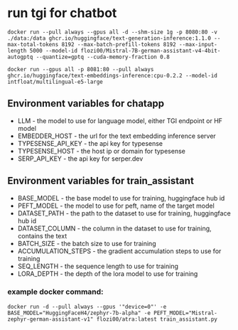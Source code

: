 # run tgi for chatbot
```
docker run --pull always --gpus all -d --shm-size 1g -p 8080:80 -v ./data:/data ghcr.io/huggingface/text-generation-inference:1.1.0 --max-total-tokens 8192 --max-batch-prefill-tokens 8192 --max-input-length 5000 --model-id flozi00/Mistral-7B-german-assistant-v4-4bit-autogptq --quantize=gptq --cuda-memory-fraction 0.8
```

```
docker run --gpus all -p 8081:80 --pull always ghcr.io/huggingface/text-embeddings-inference:cpu-0.2.2 --model-id intfloat/multilingual-e5-large
```

## Environment variables for chatapp

* LLM - the model to use for language model, either TGI endpoint or HF model
* EMBEDDER_HOST - the url for the text embedding inference server
* TYPESENSE_API_KEY - the api key for typesense
* TYPESENSE_HOST - the host ip or domain for typesense
* SERP_API_KEY - the api key for serper.dev


## Environment variables for train_assistant

* BASE_MODEL - the base model to use for training, huggingface hub id
* PEFT_MODEL - the model to use for peft, name of the target model
* DATASET_PATH - the path to the dataset to use for training, huggingface hub id
* DATASET_COLUMN - the column in the dataset to use for training, contains the text
* BATCH_SIZE - the batch size to use for training
* ACCUMULATION_STEPS - the gradient accumulation steps to use for training
* SEQ_LENGTH - the sequence length to use for training
* LORA_DEPTH - the depth of the lora model to use for training

### example docker command:

```
docker run -d --pull always --gpus '"device=0"' -e BASE_MODEL="HuggingFaceH4/zephyr-7b-alpha" -e PEFT_MODEL="Mistral-zephyr-german-assistant-v1" flozi00/atra:latest train_assistant.py
```